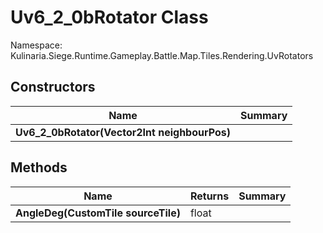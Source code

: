 # Uv6_2_0bRotator Class

Namespace: Kulinaria.Siege.Runtime.Gameplay.Battle.Map.Tiles.Rendering.UvRotators


## Constructors

| Name | Summary |
|---|---|
| **Uv6_2_0bRotator(Vector2Int neighbourPos)** |  |
## Methods

| Name | Returns | Summary |
|---|---|---|
| **AngleDeg(CustomTile sourceTile)** | float |  |
